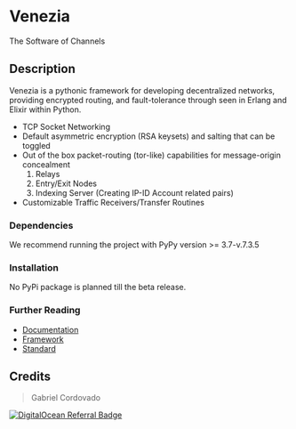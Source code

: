 # Venezia
The Software of Channels

## Description

Venezia is a pythonic framework for developing decentralized networks, providing encrypted routing, and fault-tolerance through seen in Erlang and Elixir within Python.

* TCP Socket Networking 
* Default asymmetric encryption (RSA keysets) and salting that can be toggled
* Out of the box packet-routing (tor-like) capabilities for message-origin concealment
	1. Relays
	2. Entry/Exit Nodes
	3. Indexing Server (Creating IP-ID Account related pairs)
* Customizable Traffic Receivers/Transfer Routines

### Dependencies

We recommend running the project with PyPy version >= 3.7-v.7.3.5

### Installation

No PyPi package is planned till the beta release.

### Further Reading

* [Documentation](https://github.com/GabeCordo/venezia/tree/master/docs/reference.md)
* [Framework](https://github.com/GabeCordo/venezia/tree/master/docs/functions.md)
* [Standard](https://github.com/GabeCordo/venezia/tree/master/docs/standards.md)

## Credits

> Gabriel Cordovado

[![DigitalOcean Referral Badge](https://web-platforms.sfo2.digitaloceanspaces.com/WWW/Badge%203.svg)](https://www.digitalocean.com/?refcode=8e25aa8fe5cb&utm_campaign=Referral_Invite&utm_medium=Referral_Program&utm_source=badge)